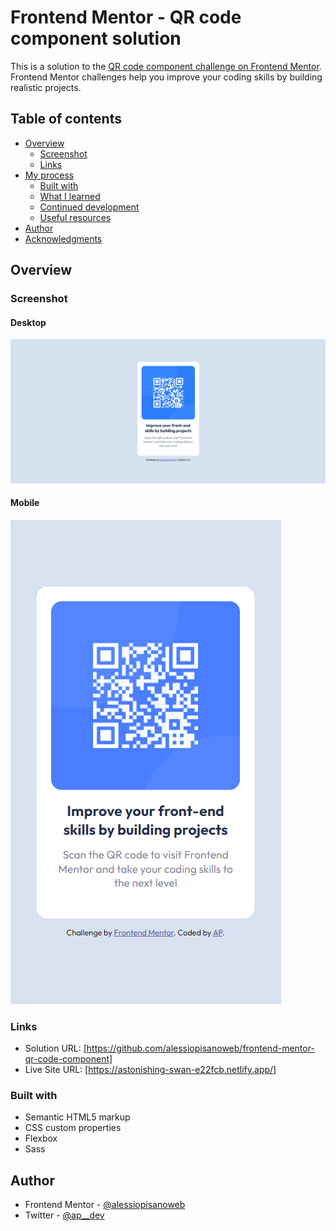 # Frontend Mentor - QR code component solution

This is a solution to the [QR code component challenge on Frontend Mentor](https://www.frontendmentor.io/challenges/qr-code-component-iux_sIO_H). Frontend Mentor challenges help you improve your coding skills by building realistic projects.

## Table of contents

- [Overview](#overview)
  - [Screenshot](#screenshot)
  - [Links](#links)
- [My process](#my-process)
  - [Built with](#built-with)
  - [What I learned](#what-i-learned)
  - [Continued development](#continued-development)
  - [Useful resources](#useful-resources)
- [Author](#author)
- [Acknowledgments](#acknowledgments)

## Overview

### Screenshot

#### Desktop

![](design/qr-desktop.png)

#### Mobile

![](design/qr-mobile.png)

### Links

- Solution URL: [https://github.com/alessiopisanoweb/frontend-mentor-qr-code-component]
- Live Site URL: [https://astonishing-swan-e22fcb.netlify.app/]

### Built with

- Semantic HTML5 markup
- CSS custom properties
- Flexbox
- Sass

## Author

- Frontend Mentor - [@alessiopisanoweb](https://www.frontendmentor.io/profile/yourusername)
- Twitter - [@ap\_\_dev](https://twitter.com/ap__dev)
